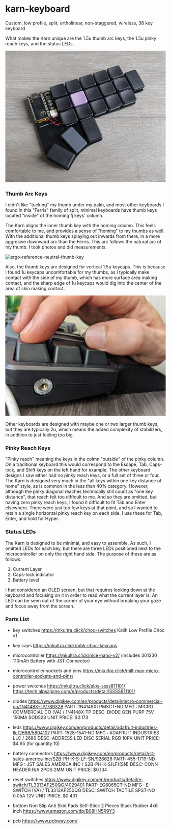 # karn-keyboard

Custom, low profile, split, ortholinear, non-staggered, wireless, 38 key keyboard

What makes the Karn unique are the 1.5u thumb arc keys, the 1.5u pinky reach keys, and the status LEDs.

![karn-right-assembled](/images/karn-right-assembled.jpg "karn-right-assembled")


### Thumb Arc Keys

I didn't like "tucking" my thumb under my palm, and most other keyboards I found in this "Ferris" family of split, minimal keyboards have thumb keys located "inside" of the homing fj keys' column. 

The Karn aligns the inner thumb key with the homing column. This feels comfortable to me, and provides a sense of "homing" to my thumbs as well. With the additional thumb keys splaying out inwards from there, in a more aggresive downward arc than the Ferris. This arc follows the natural arc of my thumb. I took photos and did measurements.

![ergo-reference-neutral-thumb-key](/images/ergo-reference-neutral-thumb-key.jpg "ergo-reference-neutral-thumb-key")

Also, the thumb keys are designed for vertical 1.5u keycaps. This is because I found 1u keycaps uncomfortable for my thumbs, as I typically make contact with the side of my thumb, which has more surface area making contact, and the sharp edge of 1u keycaps would dig into the center of the area of skin making contact. 

![thumb-key-edge-discomfort](/images/thumb-key-edge-discomfort.jpg "thumb-key-edge-discomfort")

Other keyboards are designed with maybe one or two larger thumb keys, but they are typically 2u, which means the added complexity of stabilizers, in addition to just feeling too big.


### Pinky Reach Keys

"Pinky reach" meaning the keys in the colmn "outside" of the pinky column. On a traditional keyboard this would correspond to the Escape, Tab, Caps-lock, and Shift keys on the left hand for example. The other keyboard designs I saw either had no pinky reach keys, or a full set of three or four. The Karn is designed very much in the "all keys within one key distance of home" style, as is common in the less than 40% category. However, although the pinky diagonal reaches technically still count as "one key distance", that reach felt too difficult to me. And so they are omitted, but having zero pinky reach keys, I found it difficult to fit Tab and Enter elsewhere. There were just too few keys at that point, and so I wanted to retain a single horizontal pinky reach key on each side. I use these for Tab, Enter, and hold for Hyper. 


### Status LEDs

The Karn is designed to be minimal, and easy to assemble. As such, I omitted LEDs for each key, but there are three LEDs positioned next to the microcontroller on only the right hand side. The purpose of these are as follows:

1. Current Layer
2. Caps-lock indicator
3. Battery level

I had considered an OLED screen, but that requires looking down at the keyboard and focusing on it in order to read what the current layer is. An LED can be seen out of the corner of your eye without breaking your gaze and focus away from the screen.


### Parts List

- key switches
https://mkultra.click/choc-switches
Kailh Low Profile Choc v1

- key caps
https://mkultra.click/mbk-choc-keycaps

- microcontroller
https://mkultra.click/nice-nano-v2/
(includes 301230 110mAh Battery with JST Connector) 

- microcontroller sockets and pins
https://mkultra.click/mill-max-micro-controller-sockets-and-pins/

- power switches
https://mkultra.click/alps-ssss811101/
https://tech.alpsalpine.com/e/products/detail/SSSS811101/

- diodes
https://www.digikey.com/en/products/detail/micro-commercial-co/1N4148X-TP/789328
PART: 1N4148XTPMSCT-ND
MFG : MICRO COMMERCIAL CO (VA) / 1N4148X-TP
DESC: DIODE GEN PURP 75V 150MA SOD523
UNIT PRICE: $0.173

- leds
https://www.digikey.com/en/products/detail/adafruit-industries-llc/2686/5804107
PART: 1528-1541-ND
MFG : ADAFRUIT INDUSTRIES LLC / 2686
DESC: ADDRESS LED DISC SERIAL RGB 10PK
UNIT PRICE: $4.95 (for quantity 10)

- battery connectors
https://www.digikey.com/en/products/detail/jst-sales-america-inc/S2B-PH-K-S-LF-SN/926626
PART: 455-1719-ND
MFG : JST SALES AMERICA INC / S2B-PH-K-S(LF)(SN)
DESC: CONN HEADER R/A 2POS 2MM
UNIT PRICE: $0.134

- reset switches
https://www.digikey.com/en/products/detail/e-switch/TL3313AF250QG/4029401
PART: EG6065CT-ND
MFG : E-SWITCH (VA) / TL3313AF250QG
DESC: SWITCH TACTILE SPST-NO 0.05A 12V
UNIT PRICE: $0.431

- bottom
Non Slip Anti Skid Pads Self-Stick 2 Pieces Black Rubber 4x6 inch
https://www.amazon.com/dp/B08HN5R9Y3

- pcb
https://www.pcbway.com/

